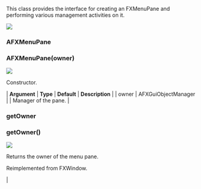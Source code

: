 This class provides the interface for creating an FXMenuPane and performing various management activities on it.

![](../SIMACAERefImages/gui-afxmenupane.png)

### AFXMenuPane

###

### AFXMenuPane(owner)

![](../IconsReference/butix_top_wline.png)

Constructor.

| **Argument** | **Type** | **Default** | **Description** |
| owner | AFXGuiObjectManager | | Manager of the pane. |

### getOwner

###

### getOwner()

![](../IconsReference/butix_top_wline.png)

Returns the owner of the menu pane.

Reimplemented from FXWindow.

|
